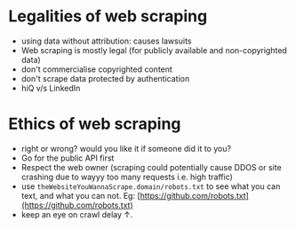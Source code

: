 # Legalities of web scraping
- using data without attribution: causes lawsuits
- Web scraping is mostly legal (for publicly available and non-copyrighted data)
- don't commercialise  copyrighted content
- don't scrape data protected by authentication
- hiQ v/s LinkedIn

# Ethics of web scraping
- right or wrong? would you like it if someone did it to you?
- Go for the public API first
- Respect the web owner (scraping could potentially cause DDOS or site crashing due to wayyy too many requests i.e. high traffic)
- use `theWebsiteYouWannaScrape.domain/robots.txt` to see what you can text, and what you can not. Eg: [https://github.com/robots.txt](https://github.com/robots.txt)
- keep an eye on crawl delay ↑.
